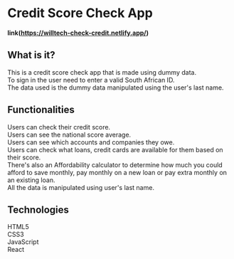 # Credit Score Check App

**link(https://willtech-check-credit.netlify.app/)**

## What is it?
This is a credit score check app that is made using dummy data.<br />
To sign in the user need to enter a valid South African ID.<br />
The data used is the dummy data manipulated using the user's last name.

## Functionalities
Users can check their credit score.<br />
Users can see the national score average.<br />
Users can see which accounts and companies they owe.<br />
Users can check what loans, credit cards are available for them based on their score.<br />
There's also an Affordability calculator to determine how much you could afford to save monthly, pay monthly on a new loan or pay extra monthly on an existing loan.<br />
All the data is manipulated using user's last name.

## Technologies
HTML5 <br />
CSS3<br />
JavaScript<br />
React
